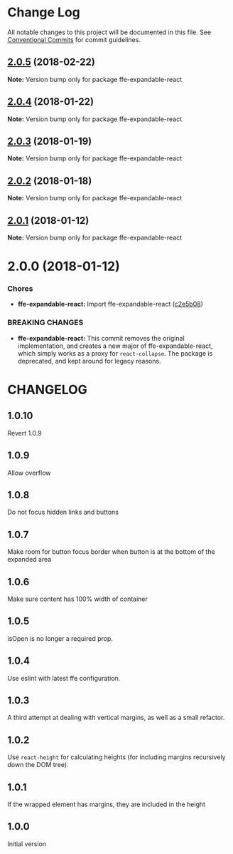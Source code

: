 # Change Log

All notable changes to this project will be documented in this file.
See [Conventional Commits](https://conventionalcommits.org) for commit guidelines.

  <a name="2.0.5"></a>
## [2.0.5](***REMOVED***) (2018-02-22)




**Note:** Version bump only for package ffe-expandable-react

  <a name="2.0.4"></a>
## [2.0.4](***REMOVED***) (2018-01-22)




**Note:** Version bump only for package ffe-expandable-react

<a name="2.0.3"></a>
## [2.0.3](***REMOVED***) (2018-01-19)




**Note:** Version bump only for package ffe-expandable-react

<a name="2.0.2"></a>
## [2.0.2](***REMOVED***) (2018-01-18)




**Note:** Version bump only for package ffe-expandable-react

<a name="2.0.1"></a>

## [2.0.1](***REMOVED***) (2018-01-12)

**Note:** Version bump only for package ffe-expandable-react

<a name="2.0.0"></a>

# 2.0.0 (2018-01-12)

### Chores

* **ffe-expandable-react:** Import ffe-expandable-react ([c2e5b08](***REMOVED***))

### BREAKING CHANGES

* **ffe-expandable-react:** This commit removes the original implementation,
and creates a new major of ffe-expandable-react, which simply
works as a proxy for `react-collapse`. The package is deprecated,
and kept around for legacy reasons.

# CHANGELOG

## 1.0.10

Revert 1.0.9

## 1.0.9

Allow overflow

## 1.0.8

Do not focus hidden links and buttons

## 1.0.7

Make room for button focus border when button is at the bottom of the expanded area

## 1.0.6

Make sure content has 100% width of container

## 1.0.5

isOpen is no longer a required prop.

## 1.0.4

Use eslint with latest ffe configuration.

## 1.0.3

A third attempt at dealing with vertical margins, as well as a small refactor.

## 1.0.2

Use `react-height` for calculating heights (for including margins recursively down the DOM tree).

## 1.0.1

If the wrapped element has margins, they are included in the height

## 1.0.0

Initial version
